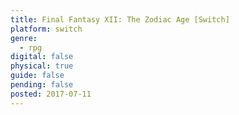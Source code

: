 ```yaml
---
title: Final Fantasy XII: The Zodiac Age [Switch]
platform: switch
genre:
  - rpg
digital: false
physical: true
guide: false
pending: false
posted: 2017-07-11
---
```

